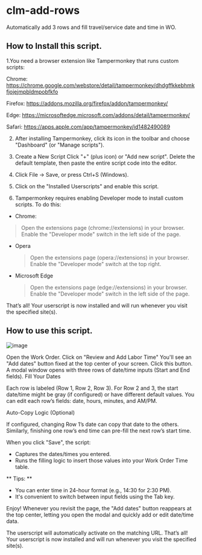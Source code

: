 # clm-add-rows

Automatically add 3 rows and fill travel/service date and time in WO.

  ## How to Install this script.

  1.You need a browser extension like Tampermonkey  that runs custom scripts:

  Chrome:  https://chrome.google.com/webstore/detail/tampermonkey/dhdgffkkebhmkfjojejmpbldmpobfkfo

  Firefox: https://addons.mozilla.org/firefox/addon/tampermonkey/

  Edge:    https://microsoftedge.microsoft.com/addons/detail/tampermonkey/

  Safari:  https://apps.apple.com/app/tampermonkey/id1482490089

  2. After installing Tampermonkey, click its icon in the toolbar and choose "Dashboard" (or "Manage scripts").

  3. Create a New Script
  Click "+" (plus icon) or "Add new script".
  Delete the default template, then paste the entire script code into the editor.

  4. Click File → Save, or press Ctrl+S (Windows).

  5. Click on the "Installed Userscripts" and enable this script.

  6. Tampermonkey requires enabling Developer mode to install custom scripts. To do this:
  - Chrome: 
   > Open the extensions page (chrome://extensions) in your browser.
   > Enable the "Developer mode" switch in the left side of the page.
 - Opera
   > Open the extensions page (opera://extensions) in your browser.
   > Enable the "Developer mode" switch at the top right.
 - Microsoft Edge 
   > Open the extensions page (edge://extensions) in your browser.
   > Enable the "Developer mode" switch in the left side of the page.

  That’s all! Your userscript is now installed and will run whenever you visit the specified site(s).


  ## How to use this script.
  ![image](https://github.com/user-attachments/assets/8750045c-f89e-47ac-8f39-c7e929935547)


  Open the Work Order.
  Click on "Review and Add Labor Time"
  You'll see an "Add dates" button fixed at the top center of your screen. Click this button.
  A modal window opens with three rows of date/time inputs (Start and End fields).
  Fill Your Dates

  Each row is labeled (Row 1, Row 2, Row 3).
  For Row 2 and 3, the start date/time might be gray (if configured) or have different default values.
  You can edit each row’s fields: date, hours, minutes, and AM/PM.

  Auto-Copy Logic (Optional)

  If configured, changing Row 1’s date can copy that date to the others.
  Similarly, finishing one row’s end time can pre-fill the next row’s start time.

  When you click "Save", the script:
  - Captures the dates/times you entered.
  - Runs the filling logic to insert those values into your Work Order Time table.

  ** Tips: **
  - You can enter time in 24-hour format (e.g., 14:30 for 2:30 PM).
  - It's convenient to switch between input fields using the Tab key.

  Enjoy! Whenever you revisit the page, the "Add dates" button reappears at the top center,
  letting you open the modal and quickly add or edit date/time data.

  The userscript will automatically activate on the matching URL.
  That’s all! Your userscript is now installed and will run whenever you visit the specified site(s).

